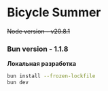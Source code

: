 # Bicycle Summer

~~Node version - v20.8.1~~

### Bun version - 1.1.8

**Локальная разработка**

```bash
bun install --frozen-lockfile
bun dev
```
